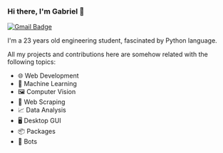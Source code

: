 ### Hi there, I'm Gabriel 👋

[![Gmail Badge](https://img.shields.io/badge/-Gmail-c14438?style=flat&logo=Gmail&logoColor=white)](mailto:storkdeveloper@gmail.com)

I'm a 23 years old engineering student, fascinated by Python language.

All my projects and contributions here are somehow related with the following topics:

* :globe_with_meridians: Web Development
* :brain: Machine Learning
* :framed_picture: Computer Vision
* :page_facing_up: Web Scraping
* :chart_with_upwards_trend: Data Analysis
* :desktop_computer: Desktop GUI
* :package: Packages
* :robot: Bots
